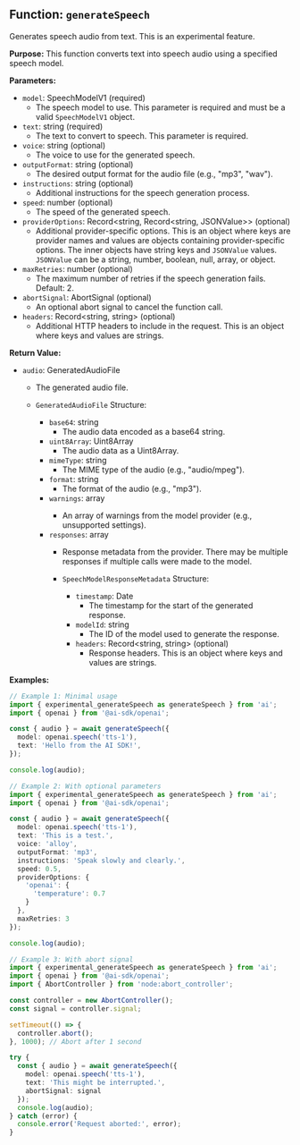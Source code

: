 ## Function: `generateSpeech`

Generates speech audio from text. This is an experimental feature.

**Purpose:**
This function converts text into speech audio using a specified speech model.

**Parameters:**

* `model`: SpeechModelV1 (required)
    * The speech model to use.  This parameter is required and must be a valid `SpeechModelV1` object.
* `text`: string (required)
    * The text to convert to speech. This parameter is required.
* `voice`: string (optional)
    * The voice to use for the generated speech.
* `outputFormat`: string (optional)
    * The desired output format for the audio file (e.g., "mp3", "wav").
* `instructions`: string (optional)
    * Additional instructions for the speech generation process.
* `speed`: number (optional)
    * The speed of the generated speech.
* `providerOptions`: Record<string, Record<string, JSONValue>> (optional)
    * Additional provider-specific options. This is an object where keys are provider names and values are objects containing provider-specific options.  The inner objects have string keys and `JSONValue` values.  `JSONValue` can be a string, number, boolean, null, array, or object.
* `maxRetries`: number (optional)
    * The maximum number of retries if the speech generation fails. Default: 2.
* `abortSignal`: AbortSignal (optional)
    * An optional abort signal to cancel the function call.
* `headers`: Record<string, string> (optional)
    * Additional HTTP headers to include in the request. This is an object where keys and values are strings.


**Return Value:**

* `audio`: GeneratedAudioFile
    * The generated audio file.

    * `GeneratedAudioFile` Structure:
        * `base64`: string
            * The audio data encoded as a base64 string.
        * `uint8Array`: Uint8Array
            * The audio data as a Uint8Array.
        * `mimeType`: string
            * The MIME type of the audio (e.g., "audio/mpeg").
        * `format`: string
            * The format of the audio (e.g., "mp3").
        * `warnings`: array<SpeechWarning>
            * An array of warnings from the model provider (e.g., unsupported settings).
        * `responses`: array<SpeechModelResponseMetadata>
            * Response metadata from the provider. There may be multiple responses if multiple calls were made to the model.

            * `SpeechModelResponseMetadata` Structure:
                * `timestamp`: Date
                    * The timestamp for the start of the generated response.
                * `modelId`: string
                    * The ID of the model used to generate the response.
                * `headers`: Record<string, string> (optional)
                    * Response headers.  This is an object where keys and values are strings.



**Examples:**

```typescript
// Example 1: Minimal usage
import { experimental_generateSpeech as generateSpeech } from 'ai';
import { openai } from '@ai-sdk/openai';

const { audio } = await generateSpeech({
  model: openai.speech('tts-1'),
  text: 'Hello from the AI SDK!',
});

console.log(audio);

// Example 2: With optional parameters
import { experimental_generateSpeech as generateSpeech } from 'ai';
import { openai } from '@ai-sdk/openai';

const { audio } = await generateSpeech({
  model: openai.speech('tts-1'),
  text: 'This is a test.',
  voice: 'alloy',
  outputFormat: 'mp3',
  instructions: 'Speak slowly and clearly.',
  speed: 0.5,
  providerOptions: {
    'openai': {
      'temperature': 0.7
    }
  },
  maxRetries: 3
});

console.log(audio);

// Example 3: With abort signal
import { experimental_generateSpeech as generateSpeech } from 'ai';
import { openai } from '@ai-sdk/openai';
import { AbortController } from 'node:abort_controller';

const controller = new AbortController();
const signal = controller.signal;

setTimeout(() => {
  controller.abort();
}, 1000); // Abort after 1 second

try {
  const { audio } = await generateSpeech({
    model: openai.speech('tts-1'),
    text: 'This might be interrupted.',
    abortSignal: signal
  });
  console.log(audio);
} catch (error) {
  console.error('Request aborted:', error);
}

```

